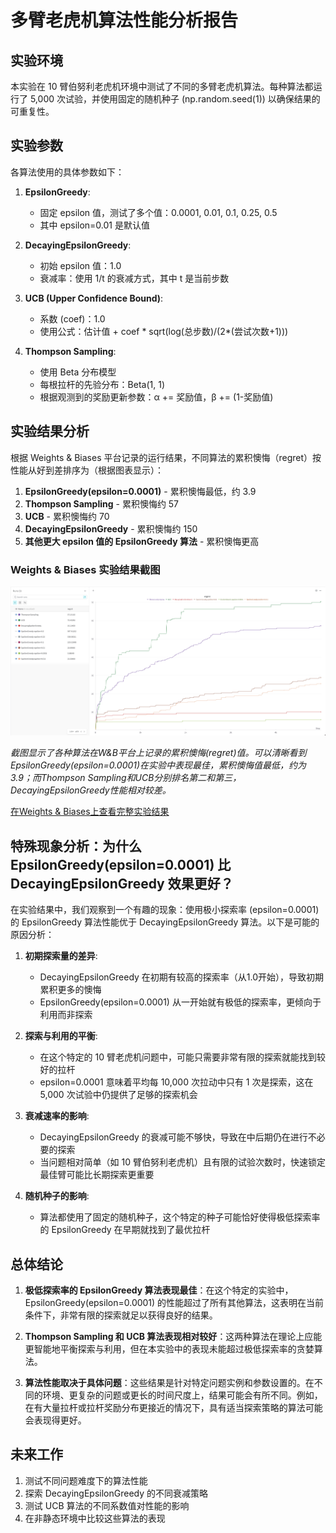 # 多臂老虎机算法性能分析报告

## 实验环境

本实验在 10 臂伯努利老虎机环境中测试了不同的多臂老虎机算法。每种算法都运行了 5,000 次试验，并使用固定的随机种子 (np.random.seed(1)) 以确保结果的可重复性。

## 实验参数

各算法使用的具体参数如下：

1. **EpsilonGreedy**:
   - 固定 epsilon 值，测试了多个值：0.0001, 0.01, 0.1, 0.25, 0.5
   - 其中 epsilon=0.01 是默认值

2. **DecayingEpsilonGreedy**:
   - 初始 epsilon 值：1.0
   - 衰减率：使用 1/t 的衰减方式，其中 t 是当前步数

3. **UCB (Upper Confidence Bound)**:
   - 系数 (coef)：1.0
   - 使用公式：估计值 + coef * sqrt(log(总步数)/(2*(尝试次数+1)))

4. **Thompson Sampling**:
   - 使用 Beta 分布模型
   - 每根拉杆的先验分布：Beta(1, 1)
   - 根据观测到的奖励更新参数：α += 奖励值，β += (1-奖励值)

## 实验结果分析

根据 Weights & Biases 平台记录的运行结果，不同算法的累积懊悔（regret）按性能从好到差排序为（根据图表显示）：

1. **EpsilonGreedy(epsilon=0.0001)** - 累积懊悔最低，约 3.9
2. **Thompson Sampling** - 累积懊悔约 57
3. **UCB** - 累积懊悔约 70
4. **DecayingEpsilonGreedy** - 累积懊悔约 150
5. **其他更大 epsilon 值的 EpsilonGreedy 算法** - 累积懊悔更高

### Weights & Biases 实验结果截图

![算法性能比较图](images/results.jpg)

*截图显示了各种算法在W&B平台上记录的累积懊悔(regret)值。可以清晰看到EpsilonGreedy(epsilon=0.0001)在实验中表现最佳，累积懊悔值最低，约为3.9；而Thompson Sampling和UCB分别排名第二和第三，DecayingEpsilonGreedy性能相对较差。*

[在Weights & Biases上查看完整实验结果](https://wandb.ai/zuozuo/mab-experiments/workspace?nw=nwuserzuozuo&panelDisplayName=regret&panelSectionName=Charts)

## 特殊现象分析：为什么 EpsilonGreedy(epsilon=0.0001) 比 DecayingEpsilonGreedy 效果更好？

在实验结果中，我们观察到一个有趣的现象：使用极小探索率 (epsilon=0.0001) 的 EpsilonGreedy 算法性能优于 DecayingEpsilonGreedy 算法。以下是可能的原因分析：

1. **初期探索量的差异**:
   - DecayingEpsilonGreedy 在初期有较高的探索率（从1.0开始），导致初期累积更多的懊悔
   - EpsilonGreedy(epsilon=0.0001) 从一开始就有极低的探索率，更倾向于利用而非探索

2. **探索与利用的平衡**:
   - 在这个特定的 10 臂老虎机问题中，可能只需要非常有限的探索就能找到较好的拉杆
   - epsilon=0.0001 意味着平均每 10,000 次拉动中只有 1 次是探索，这在 5,000 次试验中仍提供了足够的探索机会

3. **衰减速率的影响**:
   - DecayingEpsilonGreedy 的衰减可能不够快，导致在中后期仍在进行不必要的探索
   - 当问题相对简单（如 10 臂伯努利老虎机）且有限的试验次数时，快速锁定最佳臂可能比长期探索更重要

4. **随机种子的影响**:
   - 算法都使用了固定的随机种子，这个特定的种子可能恰好使得极低探索率的 EpsilonGreedy 在早期就找到了最优拉杆

## 总体结论

1. **极低探索率的 EpsilonGreedy 算法表现最佳**：在这个特定的实验中，EpsilonGreedy(epsilon=0.0001) 的性能超过了所有其他算法，这表明在当前条件下，非常有限的探索就足以获得良好的结果。

2. **Thompson Sampling 和 UCB 算法表现相对较好**：这两种算法在理论上应能更智能地平衡探索与利用，但在本实验中的表现未能超过极低探索率的贪婪算法。

3. **算法性能取决于具体问题**：这些结果是针对特定问题实例和参数设置的。在不同的环境、更复杂的问题或更长的时间尺度上，结果可能会有所不同。例如，在有大量拉杆或拉杆奖励分布更接近的情况下，具有适当探索策略的算法可能会表现得更好。

## 未来工作

1. 测试不同问题难度下的算法性能
2. 探索 DecayingEpsilonGreedy 的不同衰减策略
3. 测试 UCB 算法的不同系数值对性能的影响
4. 在非静态环境中比较这些算法的表现
